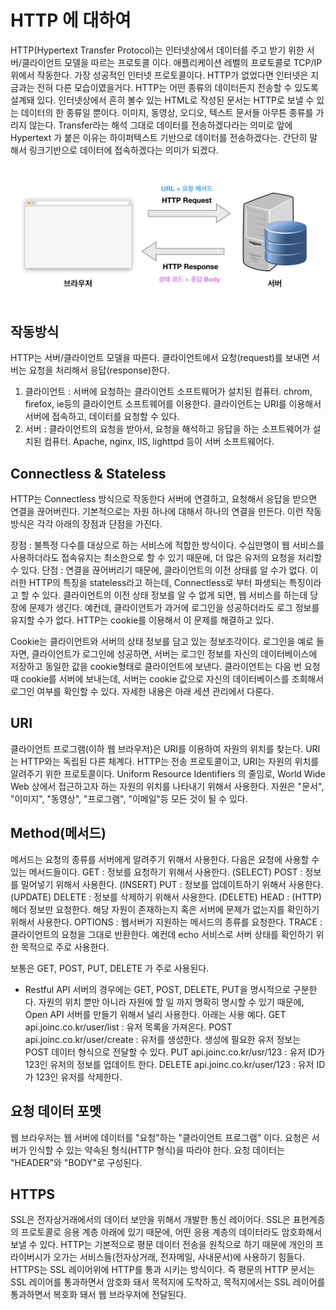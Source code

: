 # HTTP 에 대하여
HTTP(Hypertext Transfer Protocol)는 인터넷상에서 데이터를 주고 받기 위한 서버/클라이언트 모델을 따르는 프로토콜 이다. 애플리케이션 레벨의 프로토콜로 TCP/IP위에서 작동한다.
가장 성공적인 인터넷 프로토콜이다. HTTP가 없었다면 인터넷은 지금과는 전혀 다른 모습이였을거다.
HTTP는 어떤 종류의 데이터든지 전송할 수 있도록 설계돼 있다. 인터넷상에서 흔히 볼수 있는 HTML로 작성된 문서는 HTTP로 보낼 수 있는 데이터의 한 종류일 뿐이다. 이미지, 동영상, 오디오, 텍스트 문서들 아무튼 종류를 가리지 않는다.
Transfer라는 해석 그대로 데이터를 전송하겠다라는 의미로 앞에 Hypertext 가 붙은 이유는 하이퍼텍스트 기반으로 데이터를 전송하겠다는. 간단히 말해서 링크기반으로 데이터에 접속하겠다는 의미가 되겠다.

![httpfull](https://github.com/jun111haha/TIL/blob/main/img/http-full-structure.png)

## 작동방식
HTTP는 서버/클라이언트 모델을 따른다. 클라이언트에서 요청(request)를 보내면 서버는 요청을 처리해서 응답(response)한다.
1. 클라이언트 : 서버에 요청하는 클라이언트 소프트웨어가 설치된 컴퓨터. chrom, firefox, ie등의 클라이언트 소프트웨어를 이용한다. 클라이언트는 URI를 이용해서 서버에 접속하고, 데이터를 요청할 수 있다.
2. 서버 : 클라이언트의 요청을 받아서, 요청을 해석하고 응답을 하는 소프트웨어가 설치된 컴퓨터. Apache, nginx, IIS, lighttpd 등이 서버 소프트웨어다.

## Connectless & Stateless
HTTP는 Connectless 방식으로 작동한다 서버에 연결하고, 요청해서 응답을 받으면 연결을 끊어버린다. 기본적으로는 자원 하나에 대해서 하나의 연결을 만든다. 이런 작동방식은 각각 아래의 장점과 단점을 가진다.

장점 : 불특정 다수를 대상으로 하는 서비스에 적합한 방식이다. 수십만명이 웹 서비스를 사용하더라도 접속유지는 최소한으로 할 수 있기 때문에, 더 많은 유저의 요청을 처리할 수 있다.
단점 : 연결을 끊어버리기 때문에, 클라이언트의 이전 상태를 알 수가 없다. 이러한 HTTP의 특징을 stateless라고 하는데, Connectless로 부터 파생되는 특징이라고 할 수 있다. 클라이언트의 이전 상태 정보를 알 수 없게 되면, 웹 서비스를 하는데 당장에 문제가 생긴다. 예컨데, 클라이언트가 과거에 로그인을 성공하더라도 로그 정보를 유지할 수가 없다. HTTP는 cookie를 이용해서 이 문제를 해결하고 있다.

Cookie는 클라이언트와 서버의 상태 정보를 담고 있는 정보조각이다. 로그인을 예로 들자면, 클라이언트가 로그인에 성공하면, 서버는 로그인 정보를 자신의 데이터베이스에 저장하고 동일한 값을 cookie형태로 클라이언트에 보낸다. 클라이언트는 다음 번 요청때 cookie를 서버에 보내는데, 서버는 cookie 값으로 자신의 데이터베이스를 조회해서 로그인 여부를 확인할 수 있다. 자세한 내용은 아래 세션 관리에서 다룬다.

## URI
클라이언트 프로그램(이하 웹 브라우저)은 URI를 이용하여 자원의 위치를 찾는다. URI는 HTTP와는 독립된 다른 체계다. HTTP는 전송 프로토콜이고, URI는 자원의 위치를 알려주기 위한 프로토콜이다. Uniform Resource Identifiers 의 줄임로, World Wide Web 상에서 접근하고자 하는 자원의 위치를 나타내기 위해서 사용한다. 자원은 "문서", "이미지", "동영상", "프로그램", "이메일"등 모든 것이 될 수 있다.

## Method(메서드)
메서드는 요청의 종류를 서버에게 알려주기 위해서 사용한다. 다음은 요청에 사용할 수 있는 메서드들이다.
GET : 정보를 요청하기 위해서 사용한다. (SELECT)
POST : 정보를 밀어넣기 위해서 사용한다. (INSERT)
PUT : 정보를 업데이트하기 위해서 사용한다. (UPDATE)
DELETE : 정보를 삭제하기 위해서 사용한다. (DELETE)
HEAD : (HTTP)헤더 정보만 요청한다. 해당 자원이 존재하는지 혹은 서버에 문제가 없는지를 확인하기 위해서 사용한다.
OPTIONS : 웹서버가 지원하는 메서드의 종류를 요청한다.
TRACE : 클라이언트의 요청을 그대로 반환한다. 예컨데 echo 서비스로 서버 상태를 확인하기 위한 목적으로 주로 사용한다.

보통은 GET, POST, PUT, DELETE 가 주로 사용된다.
- Restful API 서버의 경우에는 GET, POST, DELETE, PUT을 명시적으로 구분한다. 자원의 위치 뿐만 아니라 자원에 할 일 까지 명확히 명시할 수 있기 때문에, Open API 서버를 만들기 위해서 널리 사용한다. 아래는 사용 예다.
GET api.joinc.co.kr/user/list : 유저 목록을 가져온다.
POST api.joinc.co.kr/user/create : 유저를 생성한다. 생성에 필요한 유저 정보는 POST 데이터 형식으로 전달할 수 있다.
PUT api.joinc.co.kr/usr/123 : 유저 ID가 123인 유저의 정보를 업데이트 한다.
DELETE api.joinc.co.kr/user/123 : 유저 ID가 123인 유저를 삭제한다.

## 요청 데이터 포멧
웹 브라우저는 웹 서버에 데이터를 "요청"하는 "클라이언트 프로그램" 이다. 요청은 서버가 인식할 수 있는 약속된 형식(HTTP 형식)을 따라야 한다.
요청 데이터는 "HEADER"와 "BODY"로 구성된다.

## HTTPS
SSL은 전자상거래에서의 데이터 보안을 위해서 개발한 통신 레이어다. SSL은 표현계층의 프로토콜로 응용 계층 아래에 있기 때문에, 어떤 응용 계층의 데이터라도 암호화해서 보낼 수 있다.
HTTP는 기본적으로 평문 데이터 전송을 원칙으로 하기 때문에 개인의 프라이버시가 오가는 서비스들(전자상거래, 전자메일, 사내문서)에 사용하기 힘들다. HTTPS는 SSL 레이어위에 HTTP를 통과 시키는 방식이다. 즉 평문의 HTTP 문서는 SSL 레이어를 통과하면서 암호화 돼서 목적지에 도착하고, 목적지에서는 SSL 레이어를 통과하면서 복호화 돼서 웹 브라우저에 전달된다.

